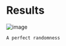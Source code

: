 # Results

![image](https://github.com/invpe/Attracthor/assets/106522950/3ea6607d-5b0c-408b-b23a-033d0a9d1869)

`A perfect randomness`



